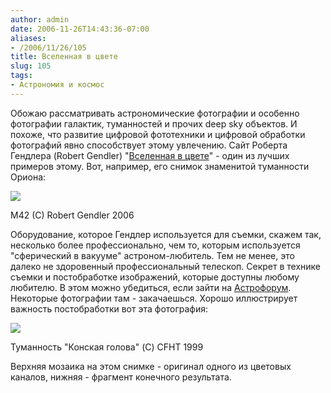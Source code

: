 ```yaml
---
author: admin
date: 2006-11-26T14:43:36-07:00
aliases:
- /2006/11/26/105
title: Вселенная в цвете
slug: 105
tags:
- Астрономия и космос
---
```


Обожаю рассматривать астрономические фотографии и особенно фотографии галактик, туманностей и прочих deep sky объектов. И похоже, что развитие цифровой фототехники и цифровой обработки фотографий явно способствует этому увлечению. Сайт Роберта Гендлера (Robert Gendler) "[Вселенная в цвете](http://www.robgendlerastropics.com)" - один из лучших примеров этому. Вот, например, его снимок знаменитой туманности Ориона:

[![](/2006/11/M42HeartNMSS.jpg)](http://www.robgendlerastropics.com/M42HeartNM.html)

M42 (C) Robert Gendler 2006

<!--more-->

Оборудование, которое Гендлер используется для съемки, скажем так, несколько более профессионально, чем то, которым используется "сферический в вакууме" астроном-любитель. Тем не менее, это далеко не здоровенный профессиональный телескоп. Секрет в технике съемки и постобработке изображений, которые доступны любому любителю. В этом можно убедиться, если зайти на [Астрофорум](http://www.astronomy.ru/forum/index.php/board,8.0.html). Некоторые фотографии там - закачаешься. Хорошо иллюстрирует важность постобработки вот эта фотография:

[![](/2006/11/barnard33.jpeg)](http://www.astronomy.ru/forum/index.php/topic,11657.msg377778.html#msg377778)

Туманность "Конская голова" (C) CFHT 1999

Верхняя мозаика на этом снимке - оригинал одного из цветовых каналов, нижняя - фрагмент конечного результата. 
